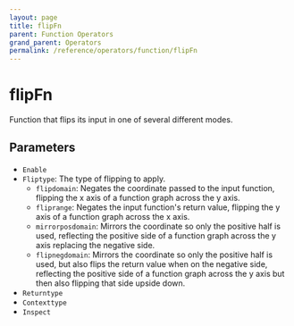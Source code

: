 ```yaml
---
layout: page
title: flipFn
parent: Function Operators
grand_parent: Operators
permalink: /reference/operators/function/flipFn
---
```


# flipFn

Function that flips its input in one of several different modes.

## Parameters

* `Enable`
* `Fliptype`: The type of flipping to apply.
  * `flipdomain`: Negates the coordinate passed to the input function, flipping the x axis of a function graph across the y axis.
  * `fliprange`: Negates the input function's return value, flipping the y axis of a function graph across the x axis.
  * `mirrorposdomain`: Mirrors the coordinate so only the positive half is used, reflecting the positive side of a function graph across the y axis replacing the negative side.
  * `flipnegdomain`: Mirrors the coordinate so only the positive half is used, but also flips the return value when on the negative side, reflecting the positive side of a function graph across the y axis but then also flipping that side upside down.
* `Returntype`
* `Contexttype`
* `Inspect`
